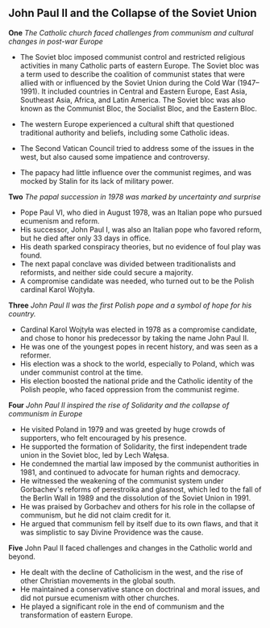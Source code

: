 ## John Paul II and the Collapse of the Soviet Union

**One** _The Catholic church faced challenges from communism and cultural changes in post-war Europe_

- The Soviet bloc imposed communist control and restricted religious activities in many Catholic parts of eastern Europe.
  The Soviet bloc was a term used to describe the coalition of communist states that were allied with or influenced by the Soviet Union during the Cold War (1947–1991). It included countries in Central and Eastern Europe, East Asia, Southeast Asia, Africa, and Latin America. The Soviet bloc was also known as the Communist Bloc, the Socialist Bloc, and the Eastern Bloc.

- The western Europe experienced a cultural shift that questioned traditional authority and beliefs, including some Catholic ideas.
- The Second Vatican Council tried to address some of the issues in the west, but also caused some impatience and controversy.
- The papacy had little influence over the communist regimes, and was mocked by Stalin for its lack of military power.

**Two** _The papal succession in 1978 was marked by uncertainty and surprise_

- Pope Paul VI, who died in August 1978, was an Italian pope who pursued ecumenism and reform.
- His successor, John Paul I, was also an Italian pope who favored reform, but he died after only 33 days in office.
- His death sparked conspiracy theories, but no evidence of foul play was found.
- The next papal conclave was divided between traditionalists and reformists, and neither side could secure a majority.
- A compromise candidate was needed, who turned out to be the Polish cardinal Karol Wojtyła.

**Three** _John Paul II was the first Polish pope and a symbol of hope for his country._

- Cardinal Karol Wojtyła was elected in 1978 as a compromise candidate, and chose to honor his predecessor by taking the name John Paul II.
- He was one of the youngest popes in recent history, and was seen as a reformer.
- His election was a shock to the world, especially to Poland, which was under communist control at the time.
- His election boosted the national pride and the Catholic identity of the Polish people, who faced oppression from the communist regime.

**Four** _John Paul II inspired the rise of Solidarity and the collapse of communism in Europe_

- He visited Poland in 1979 and was greeted by huge crowds of supporters, who felt encouraged by his presence.
- He supported the formation of Solidarity, the first independent trade union in the Soviet bloc, led by Lech Wałęsa.
- He condemned the martial law imposed by the communist authorities in 1981, and continued to advocate for human rights and democracy.
- He witnessed the weakening of the communist system under Gorbachev's reforms of perestroika and glasnost, which led to the fall of the Berlin Wall in 1989 and the dissolution of the Soviet Union in 1991.
- He was praised by Gorbachev and others for his role in the collapse of communism, but he did not claim credit for it.
- He argued that communism fell by itself due to its own flaws, and that it was simplistic to say Divine Providence was the cause.

**Five** John Paul II faced challenges and changes in the Catholic world and beyond.

- He dealt with the decline of Catholicism in the west, and the rise of other Christian movements in the global south.
- He maintained a conservative stance on doctrinal and moral issues, and did not pursue ecumenism with other churches.
- He played a significant role in the end of communism and the transformation of eastern Europe.
